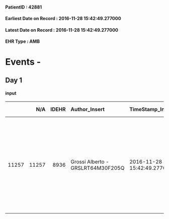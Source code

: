 
#### PatientID : 42881
#### Earliest Date on Record : 2016-11-28 15:42:49.277000
#### Latest Date on Record : 2016-11-28 15:42:49.277000
#### EHR Type : AMB

# Events - 

## Day 1

#### input
|       |    N/A |   IDEHR | Author_Insert                     | TimeStamp_Insert           | EHRType   |   PatientID |   IDDigitalSignDocument | persone_vicine   |   Unnamed: 0_x.1 |   IDANAMNESI_SOCIALE | Patient   | FamigliaAltro   | Paziente_T   | FamigliaAltro_T   |   Non_Rilevabile_x.1 | Note_Non_Rilevabile_x.1   | opt_Problemi   | chk_contr_sintomi   | opt_paziente_a   | opt_famiglia_a   | opt_adeguatezza   | opt_paziente_solo   | opt_presente_assente   | Presenza_minori   | Caregiver_principale                                                | opt_risorse_ec   | ds_note_prio                                                                                                                                                            | opt_paziente_ad   | opt_caregiver_ad   | Needs               |
|------:|-------:|--------:|:----------------------------------|:---------------------------|:----------|------------:|------------------------:|:-----------------|-----------------:|---------------------:|:----------|:----------------|:-------------|:------------------|---------------------:|:--------------------------|:---------------|:--------------------|:-----------------|:-----------------|:------------------|:--------------------|:-----------------------|:------------------|:--------------------------------------------------------------------|:-----------------|:------------------------------------------------------------------------------------------------------------------------------------------------------------------------|:------------------|:-------------------|:--------------------|
| 11257 |  11257 |    8936 | Grossi Alberto - GRSLRT64M30F205Q | 2016-11-28 15:42:49.277000 | AMB       |       42881 |                  565836 | N/A              |             4722 |                 3055 | Si#1      | Si#1            | Si#1         | Si#1              |                    0 | NR                        | No#0           | controllo sintomi#0 | Congruenti#1     | Congruenti#1     | No#0              | Si#1                | Presente#1             | No#0              | nipote Agata (abita a Domodossola) e verr√† a trovare lo zio nei WE | Da valutare#2    | Il ricovero si rende necessario in quanto il paziente abita da solo e gli unici parenti (nipote e cognato) non sono nelle condizioni di gestire un rientro al domicilio | Totale#2          | Totale#2           | Clinici#0;Sociali#1 |


